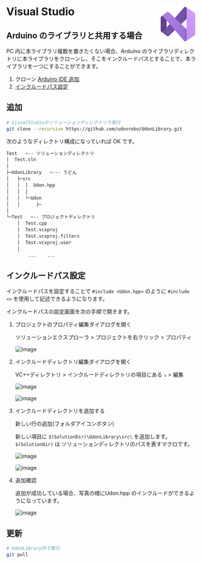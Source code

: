 # Visual Studio <img src="../Assets/IconVisualStudio.png" height="100px" align="right">

## Arduino のライブラリと共用する場合

PC 内に本ライブラリ複数を置きたくない場合、Arduino のライブラリディレクトリに本ライブラリをクローンし、そこをインクルードパスとすることで、本ライブラリを一つにすることができます。

1. クローン [Arduino IDE 追加](ArduinoIDE.md)
2. [インクルードパス設定](#インクルードパス設定)

## 追加

```sh
# VisualStudioのソリューションディレクトリで実行
git clone --recursive https://github.com/udonrobo/UdonLibrary.git
```

次のようなディレクトリ構成になっていれば OK です。

```sh
Test   <-- ソリューションディレクトリ
│  Test.sln
│
├─UdonLibrary   <--- うどん
│   ├─src
│   │  │  Udon.hpp
│   │  │
│   │  └─Udon
│   │      ├─
│
└─Test   <-- プロジェクトディレクトリ
    │  Test.cpp
    │  Test.vcxproj
    │  Test.vcxproj.filters
    │  Test.vcxproj.user
    │
        ...    ...
```

## インクルードパス設定

インクルードパスを設定することで `#include <Udon.hpp>` のように `#include <>` を使用して記述できるようになります。

インクルードパスの設定画面を次の手順で開きます。

1. プロジェクトのプロパティ編集ダイアログを開く

   ソリューションエクスプローラ > プロジェクトを右クリック > プロパティ

   ![image](https://github.com/udonrobo/UdonLibrary/assets/91818705/5eaa873d-64ac-478d-b999-d5a872aa2cd3)

2. インクルードディレクトリ編集ダイアログを開く

   VC++ディレクトリ > インクルードディレクトリの項目にある `↓` > 編集

   ![image](https://github.com/udonrobo/UdonLibrary/assets/91818705/5753824d-75e5-454d-947f-051f8fe87017)

   ![image](https://github.com/udonrobo/UdonLibrary/assets/91818705/99f3a95e-a2c3-4394-ba20-accc13126711)

3. インクルードディレクトリを追加する

   新しい行の追加(フォルダアイコンボタン)

   新しい項目に `$(SolutionDir)\UdonLibrary\src\` を追加します。`$(SolutionDir)` は ソリューションディレクトリのパスを表すマクロです。

   ![image](https://github.com/udonrobo/UdonLibrary/assets/91818705/10180b70-d664-435e-b366-156226863c68)

   ![image](https://github.com/udonrobo/UdonLibrary/assets/91818705/5aff2346-83d3-45ef-a8cc-89e1224a28d5)

4. 追加確認

    追加が成功している場合、写真の様にUdon.hpp のインクルードができるようになっています。

    ![image](https://github.com/udonrobo/UdonLibrary/assets/91818705/bf559aad-c13f-4a28-a360-e886483e3dbd)

## 更新

```sh
# UdonLibrary内で実行
git pull
```
